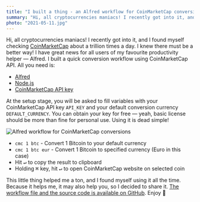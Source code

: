 ```yaml
---
title: "I built a thing - an Alfred workflow for CoinMarketCap conversions"
summary: "Hi, all cryptocurrencies maniacs! I recently got into it, and I found myself checking CoinMarketCap about a trillion times a day. I have great news for all users of my favourite productivity helper — Alfred. I built a quick conversion workflow using CoinMarketCap API."
photo: "2021-05-11.jpg"
---
```


Hi, all cryptocurrencies maniacs! I recently got into it, and I found myself checking [CoinMarketCap](https://coinmarketcap.com) about a trillion times a day. I knew there must be a better way! I have great news for all users of my favourite productivity helper — Alfred. I built a quick conversion workflow using CoinMarketCap API. All you need is:

- [Alfred](https://www.alfredapp.com)
- [Node.js](https://nodejs.org/)
- [CoinMarketCap API key](https://coinmarketcap.com/api/)

At the setup stage, you will be asked to fill variables with your CoinMarketCap API key `API_KEY` and your default conversion currency `DEFAULT_CURRENCY`. You can obtain your key for free — yeah, basic license should be more than fine for personal use. Using it is dead simple!

![Alfred workflow for CoinMarketCap conversions](/photos/2021-05-11-1.png)

- `cmc 1 btc` - Convert 1 Bitcoin to your default currency
- `cmc 1 btc eur` - Convert 1 Bitcoin to specified currency (Euro in this case)
- Hit <kbd>↵</kbd> to copy the result to clipboard
- Holding <kbd>⌘</kbd> key, hit <kbd>↵</kbd> to open CoinMarketCap website on selected coin

This little thing helped me a ton, and I found myself using it all the time. Because it helps me, it may also help you, so I decided to share it. [The workflow file and the source code is available on GitHub](https://github.com/pawelgrzybek/alfred-cointmarketcap). Enjoy 🤑
